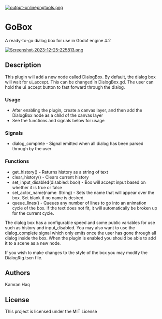 [![output-onlinepngtools.png](https://i.postimg.cc/44Sdxk8L/output-onlinepngtools.png)](https://postimg.cc/xqLY67VM)
# GoBox

A ready-to-go dialog box for use in Godot engine 4.2

[![Screenshot-2023-12-25-225813.png](https://i.postimg.cc/KzJFdHQL/Screenshot-2023-12-25-225813.png)](https://postimg.cc/2bbPWTs8)

## Description
This plugin will add a new node called DialogBox.
By default, the dialog box will wait for ui_accept. This can be changed in DialogBox.gd.
The user can hold the ui_accept button to fast forward through the dialog.

### Usage
* After enabling the plugin, create a canvas layer, and then add the DialogBox node as a child of the canvas layer
* See the functions and signals below for usage

### Signals
* dialog_complete - Signal emitted when all dialog has been parsed through by the user

### Functions
* get_history() - Returns history as a string of text
* clear_history() - Clears current history
* set_input_disabled(disabled: bool) - Box will accept input based on whether it is true or false
* set_actor_name(name: String) - Sets the name that will appear over the box. Set blank if no name is desired.
* queue_lines() - Queues any number of lines to go into an animation cycle of the box. If the text does not fit, it will automatically be broken up for the current cycle.

The dialog box has a configurable speed and some public variables for use such as history and input_disabled.
You may also want to use the dialog_complete signal which only emits once the user has gone through all dialog inside the box.
When the plugin is enabled you should be able to add it to a scene as a new node.

If you wish to make changes to the style of the box you may modify the DialogRig.tscn file.

## Authors

Kamran Haq

## License

This project is licensed under the MIT License
